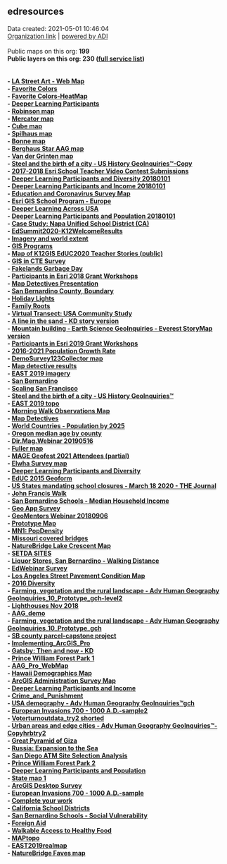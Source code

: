 <h2>edresources</h2> Data created: 2021-05-01 10:46:04 <br /><a target='new' href='https://edresources.maps.arcgis.com'>Organization link</a> | <a target='new' href='https://trbaker.github.io/ADI/'>powered by ADI</a></b><br /><br />Public maps on this org: <b>199<br />Public layers on this org: <b>230 </b>(<a target='new' href='https://services.arcgis.com/ixehHGhSDmBKeOyS/ArcGIS/rest/services'>full  service list</a>)<br /><br /><br>- <a target='new' href='https://www.arcgis.com/home/item.html?id=e2fe713d10a74bd087e4c3a321682203'>LA Street Art - Web Map</a><br>- <a target='new' href='https://www.arcgis.com/home/item.html?id=8a55198c32a64e19a59137aa1441b1e1'>Favorite Colors</a><br>- <a target='new' href='https://www.arcgis.com/home/item.html?id=359e1491f4ae4dfbaf57d0975d226f0e'>Favorite Colors-HeatMap</a><br>- <a target='new' href='https://www.arcgis.com/home/item.html?id=86eff243227b4a3ab08b98bae8324ce0'>Deeper Learning Participants</a><br>- <a target='new' href='https://www.arcgis.com/home/item.html?id=97efd2a782e34cc5997384c51645fb41'>Robinson map</a><br>- <a target='new' href='https://www.arcgis.com/home/item.html?id=ed5d19c623f94d08a88e1139f23932ab'>Mercator map</a><br>- <a target='new' href='https://www.arcgis.com/home/item.html?id=51fdf46ad4204ca589760ddbe7d824ff'>Cube map</a><br>- <a target='new' href='https://www.arcgis.com/home/item.html?id=f1d03f91380543d697f04e94efea4ab5'>Spilhaus map</a><br>- <a target='new' href='https://www.arcgis.com/home/item.html?id=daecce89c3ab45e58bd547d9737574b9'>Bonne map</a><br>- <a target='new' href='https://www.arcgis.com/home/item.html?id=32a1d2d0f8d3404eacf7b82feee5e485'>Berghaus Star AAG map</a><br>- <a target='new' href='https://www.arcgis.com/home/item.html?id=1145062009704702bde139bbc2a2ebd3'>Van der Grinten map</a><br>- <a target='new' href='https://www.arcgis.com/home/item.html?id=50ceacf643af421a95c281fb5a6c7ebe'>Steel and the birth of a city  - US History GeoInquiries™-Copy</a><br>- <a target='new' href='https://www.arcgis.com/home/item.html?id=a6136f54c33746e8a7af549dedf455b4'>2017-2018 Esri School Teacher Video Contest Submissions</a><br>- <a target='new' href='https://www.arcgis.com/home/item.html?id=94b593a5a67b4a80b18e7df77ea7fd97'>Deeper Learning Participants and Diversity 20180101</a><br>- <a target='new' href='https://www.arcgis.com/home/item.html?id=4732209935e44695977cb95d5a0e5b1d'>Deeper Learning Participants and Income 20180101</a><br>- <a target='new' href='https://www.arcgis.com/home/item.html?id=820f5a6cbdee4ea89d0da33901358702'>Education and Coronavirus Survey Map</a><br>- <a target='new' href='https://www.arcgis.com/home/item.html?id=41cd1dc2280e4d42a45f743b30c69c51'>Esri GIS School Program - Europe</a><br>- <a target='new' href='https://www.arcgis.com/home/item.html?id=6a3f5739f93d4c1686423cc51892b758'>Deeper Learning Across USA</a><br>- <a target='new' href='https://www.arcgis.com/home/item.html?id=7cbb49e48f6e4b6abbb8e85179ca0d73'>Deeper Learning Participants and Population 20180101</a><br>- <a target='new' href='https://www.arcgis.com/home/item.html?id=80c440ad556a4e62b91d2da4c218421b'>Case Study: Napa Unified School District (CA)</a><br>- <a target='new' href='https://www.arcgis.com/home/item.html?id=cb8d210031ef4ad68bac2dd5736ede7e'>EdSummit2020-K12WelcomeResults</a><br>- <a target='new' href='https://www.arcgis.com/home/item.html?id=f5495338677b4ed5bc9e460d1fd5d745'>Imagery and world extent</a><br>- <a target='new' href='https://www.arcgis.com/home/item.html?id=fbfd7f426b1443b89afb00e8d072a3e1'>GIS Programs</a><br>- <a target='new' href='https://www.arcgis.com/home/item.html?id=2aa636ec467a45569d926c5e3f501081'>Map of K12GIS EdUC2020 Teacher Stories (public)</a><br>- <a target='new' href='https://www.arcgis.com/home/item.html?id=695a4e9eb25d44b19260550918af0aca'>GIS in CTE Survey</a><br>- <a target='new' href='https://www.arcgis.com/home/item.html?id=ae94ab91570c4f60b2160701765a77c5'>Fakelands Garbage Day</a><br>- <a target='new' href='https://www.arcgis.com/home/item.html?id=c73a82cec57346e9af55e1ac3ed6c5c1'>Participants in Esri 2018 Grant Workshops</a><br>- <a target='new' href='https://www.arcgis.com/home/item.html?id=16c35face1e84dd7a93193a470e88cb3'>Map Detectives Presentation</a><br>- <a target='new' href='https://www.arcgis.com/home/item.html?id=ae8a54ae4c6946fd92844ad7ddec731a'>San Bernardino County, Boundary</a><br>- <a target='new' href='https://www.arcgis.com/home/item.html?id=e06d06472dd64b37aeea8c56de4bbdf0'>Holiday Lights</a><br>- <a target='new' href='https://www.arcgis.com/home/item.html?id=dfbb04c38b414918b3417a8ee0f09137'>Family Roots </a><br>- <a target='new' href='https://www.arcgis.com/home/item.html?id=6f6d32459e2b4eab816cbdf406c5b258'>Virtual Transect: USA Community Study</a><br>- <a target='new' href='https://www.arcgis.com/home/item.html?id=63ef71e5753148e2a24b4037804c4629'>A line in the sand - KD story version</a><br>- <a target='new' href='https://www.arcgis.com/home/item.html?id=dfe00ac03ee148c5bbaf46d715cfc578'>Mountain building - Earth Science GeoInquiries  - Everest StoryMap version</a><br>- <a target='new' href='https://www.arcgis.com/home/item.html?id=812c3918c9ec4819a23fe0805ffd0e46'>Participants in Esri 2019 Grant Workshops</a><br>- <a target='new' href='https://www.arcgis.com/home/item.html?id=d8a84a4527ad44febab23c0eff57eaf5'>2016-2021 Population Growth Rate</a><br>- <a target='new' href='https://www.arcgis.com/home/item.html?id=ae46d75675c347f4ba26a68a9f49f706'>DemoSurvey123Collector map</a><br>- <a target='new' href='https://www.arcgis.com/home/item.html?id=081c45d5b2984d6989c4db8aa29efe9a'>Map detective results</a><br>- <a target='new' href='https://www.arcgis.com/home/item.html?id=566bed0bbf7a4cd18650df69e855c261'>EAST 2019 imagery</a><br>- <a target='new' href='https://www.arcgis.com/home/item.html?id=0f5ea03fe50b46a8921d759da16f8f3c'>San Bernardino</a><br>- <a target='new' href='https://www.arcgis.com/home/item.html?id=a4aae02db6db4b95b38e306e407c0d0e'>Scaling San Francisco</a><br>- <a target='new' href='https://www.arcgis.com/home/item.html?id=8a2ae66b8f6743f9bff8985248b387e3'>Steel and the birth of a city  - US History GeoInquiries™</a><br>- <a target='new' href='https://www.arcgis.com/home/item.html?id=5e4b4e194b324c7aa09703bad708400e'>EAST 2019 topo</a><br>- <a target='new' href='https://www.arcgis.com/home/item.html?id=aa12a3c615874a2fb621c657faf2b1b6'>Morning Walk Observations Map</a><br>- <a target='new' href='https://www.arcgis.com/home/item.html?id=44d04afe7db04cbc96cfb4f535d73f0a'>Map Detectives</a><br>- <a target='new' href='https://www.arcgis.com/home/item.html?id=0a392a7f383041289da28c541bd1b749'>World Countries - Population by 2025</a><br>- <a target='new' href='https://www.arcgis.com/home/item.html?id=6df75440eb3d4e3da8efaa5b9b8451ec'>Oregon median age by county</a><br>- <a target='new' href='https://www.arcgis.com/home/item.html?id=0b283d919eb2407eb10122729dde64a3'>Dir.Mag.Webinar 20190516</a><br>- <a target='new' href='https://www.arcgis.com/home/item.html?id=22d1524dde5f4e5b9670545f5b853517'>Fuller map</a><br>- <a target='new' href='https://www.arcgis.com/home/item.html?id=2e56a904a4e2424caf4e0d8466bcf8e6'>MAGE Geofest 2021 Attendees (partial)</a><br>- <a target='new' href='https://www.arcgis.com/home/item.html?id=16c742b3ff1d401888cff89e1ddd6f1f'>Elwha Survey map</a><br>- <a target='new' href='https://www.arcgis.com/home/item.html?id=8525deb2ab634ed1a33c695429f7192e'>Deeper Learning Participants and Diversity</a><br>- <a target='new' href='https://www.arcgis.com/home/item.html?id=f8b0a5f7d79f45bbaa34080a9c16deb8'>EdUC 2015 Geoform</a><br>- <a target='new' href='https://www.arcgis.com/home/item.html?id=febc9737c6d4473cbff8ef06be0b9d06'>US States mandating school closures - March 18 2020 - THE Journal</a><br>- <a target='new' href='https://www.arcgis.com/home/item.html?id=79daa1bb3a21428bb8e3ea95cc87e90d'>John Francis Walk</a><br>- <a target='new' href='https://www.arcgis.com/home/item.html?id=03c5a0fd57c143c0a673f2aeb5ab6cf7'>San Bernardino Schools - Median Household Income</a><br>- <a target='new' href='https://www.arcgis.com/home/item.html?id=2f2abde0ad204a089410cee5d0884fa0'>Geo App Survey</a><br>- <a target='new' href='https://www.arcgis.com/home/item.html?id=d281fabfa4504d61a5138e9c1ec594b6'>GeoMentors Webinar 20180906</a><br>- <a target='new' href='https://www.arcgis.com/home/item.html?id=fcf5cb26fd994baca9fe0c3c6bf36761'>Prototype Map</a><br>- <a target='new' href='https://www.arcgis.com/home/item.html?id=d140831df1344a25b08606e19874bb92'>MN1: PopDensity</a><br>- <a target='new' href='https://www.arcgis.com/home/item.html?id=f53a57fbbf8440b78682c4c40c308468'>Missouri covered bridges</a><br>- <a target='new' href='https://www.arcgis.com/home/item.html?id=c59c9cbe0bce49a5ad16aa5c5a504105'>NatureBridge Lake Crescent Map</a><br>- <a target='new' href='https://www.arcgis.com/home/item.html?id=b32797453c77400894d622b8404eead5'>SETDA SITES</a><br>- <a target='new' href='https://www.arcgis.com/home/item.html?id=b18aef4c904944fe867e4d3cc99c5e92'>Liquor Stores, San Bernardino - Walking Distance</a><br>- <a target='new' href='https://www.arcgis.com/home/item.html?id=82395f63a40746f0a70a040d0cf9dbbb'>EdWebinar Survey</a><br>- <a target='new' href='https://www.arcgis.com/home/item.html?id=dd73c5e378cb4f1eb8ab136cf16ce866'>Los Angeles Street Pavement Condition Map</a><br>- <a target='new' href='https://www.arcgis.com/home/item.html?id=40413675f0bd47d0a7aef68b07c31c80'>2016 Diversity</a><br>- <a target='new' href='https://www.arcgis.com/home/item.html?id=cf45649fa0a943fe84242386ef25a076'>Farming, vegetation and the rural landscape - Adv Human Geography GeoInquiries_10_Prototype_gch-level2</a><br>- <a target='new' href='https://www.arcgis.com/home/item.html?id=1ef8c2338db14ac19d0751baebabb617'>Lighthouses Nov 2018</a><br>- <a target='new' href='https://www.arcgis.com/home/item.html?id=1ea7d3d5805a47769b004a9ca3e2b9d5'>AAG_demo</a><br>- <a target='new' href='https://www.arcgis.com/home/item.html?id=e31fea40938748c68d760b9991c0bc1e'>Farming, vegetation and the rural landscape - Adv Human Geography GeoInquiries_10_Prototype_gch</a><br>- <a target='new' href='https://www.arcgis.com/home/item.html?id=ef9f0d48cffe403abceae3df7bf95d0c'>SB county parcel-capstone project</a><br>- <a target='new' href='https://www.arcgis.com/home/item.html?id=70b7371326494a27b54eeee7cd631c2d'>Implementing_ArcGIS_Pro</a><br>- <a target='new' href='https://www.arcgis.com/home/item.html?id=327d8a14451d49babdfc51dec4959326'>Gatsby: Then and now - KD</a><br>- <a target='new' href='https://www.arcgis.com/home/item.html?id=106ae2c6e1844c259ba3e114363097d6'>Prince William Forest Park 1</a><br>- <a target='new' href='https://www.arcgis.com/home/item.html?id=af3c9d98ff974c41aa938ed6e6fcb1fb'>AAG_Pro_WebMap</a><br>- <a target='new' href='https://www.arcgis.com/home/item.html?id=b2f3f02d7b3d42cf80ff5d654c448025'>Hawaii Demographics Map</a><br>- <a target='new' href='https://www.arcgis.com/home/item.html?id=525dfc6128d2405aa22fbf2bbc675300'>ArcGIS Administration Survey Map</a><br>- <a target='new' href='https://www.arcgis.com/home/item.html?id=c796f64f63af48708873df0150a1c151'>Deeper Learning Participants and Income</a><br>- <a target='new' href='https://www.arcgis.com/home/item.html?id=0b9c4c7419144eccb8c96150af21ea12'>Crime_and_Punishment</a><br>- <a target='new' href='https://www.arcgis.com/home/item.html?id=dc3d9a8a04e24aa4b3f4c24feca298bc'>USA demography  - Adv Human Geography GeoInquiries™gch</a><br>- <a target='new' href='https://www.arcgis.com/home/item.html?id=51b1af9b63d64de581eb15b1eab0b8c6'>European Invasions 700 - 1000 A.D.-sample2</a><br>- <a target='new' href='https://www.arcgis.com/home/item.html?id=8646cbefd47c4978b5fbfef84b23a4c9'>Voterturnoutdata_try2 shorted</a><br>- <a target='new' href='https://www.arcgis.com/home/item.html?id=aceba78b3c0a42759f9873cbe60325f3'>Urban areas and edge cities - Adv Human Geography GeoInquiries™-Copyhrbtry2</a><br>- <a target='new' href='https://www.arcgis.com/home/item.html?id=0be6d8fbbc034ec59f3b0f4a9dbbe74b'>Great Pyramid of Giza</a><br>- <a target='new' href='https://www.arcgis.com/home/item.html?id=2d5e06651b86490ea3cf975eaaab4cdf'>Russia: Expansion to the Sea</a><br>- <a target='new' href='https://www.arcgis.com/home/item.html?id=f70158cb3de249ea82a047b070289644'>San Diego ATM Site Selection Analysis</a><br>- <a target='new' href='https://www.arcgis.com/home/item.html?id=cb00cbc844c94e768e00d84e34336ede'>Prince William Forest Park 2</a><br>- <a target='new' href='https://www.arcgis.com/home/item.html?id=59517e25055447eaa8e7e745081b8bdc'>Deeper Learning Participants and Population</a><br>- <a target='new' href='https://www.arcgis.com/home/item.html?id=efc63feba16b44c58c5b38a808345fdf'>State map 1</a><br>- <a target='new' href='https://www.arcgis.com/home/item.html?id=89c076eee3ea462e9ea41767762ac3e4'>ArcGIS Desktop Survey</a><br>- <a target='new' href='https://www.arcgis.com/home/item.html?id=45d8ba4d9c634ac7b3691cec1a1ebcda'>European Invasions 700 - 1000 A.D.-sample</a><br>- <a target='new' href='https://www.arcgis.com/home/item.html?id=9e2d1172abc9449fb307106571a3d895'>Complete your work</a><br>- <a target='new' href='https://www.arcgis.com/home/item.html?id=c15f7f6cbeb7478ebfa9d84ec0f5f54a'>California School Districts</a><br>- <a target='new' href='https://www.arcgis.com/home/item.html?id=f0b3320418f040649d98a00a8ad9e445'>San Bernardino Schools - Social Vulnerability</a><br>- <a target='new' href='https://www.arcgis.com/home/item.html?id=be103b35c9ea4b64b978e60562970a53'>Foreign Aid</a><br>- <a target='new' href='https://www.arcgis.com/home/item.html?id=e7ad742c39fc416489a62129109b06ee'>Walkable Access to Healthy Food</a><br>- <a target='new' href='https://www.arcgis.com/home/item.html?id=ac701f7bc7bd43dfbb44a2c896d21652'>MAPtopo</a><br>- <a target='new' href='https://www.arcgis.com/home/item.html?id=f4870b36be57453aaf952989ba6f621b'>EAST2019realmap</a><br>- <a target='new' href='https://www.arcgis.com/home/item.html?id=df1eb9dc889d4d3e90d3d22f2028a7d1'>NatureBridge Faves map</a>